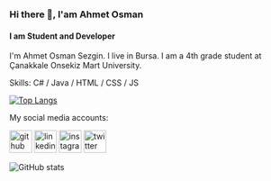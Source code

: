          
### Hi there 👋, I'am Ahmet Osman
#### I am Student and Developer


I'm Ahmet Osman Sezgin. I live in Bursa. I am a 4th grade student at Çanakkale Onsekiz Mart University. 


Skills: C# / Java / HTML / CSS / JS 

[![Top Langs](https://github-readme-stats.vercel.app/api/top-langs/?username=AhmetOsmn)](https://github.com/anuraghazra/github-readme-stats)


My social media accounts:

[<img src='https://cdn.jsdelivr.net/npm/simple-icons@3.0.1/icons/github.svg' alt='github' height='40'>](https://github.com/AhmetOsmn)  [<img src='https://cdn.jsdelivr.net/npm/simple-icons@3.0.1/icons/linkedin.svg' alt='linkedin' height='40'>](https://www.linkedin.com/in/ahmet-osman-sezgin-9836761b1/)  [<img src='https://cdn.jsdelivr.net/npm/simple-icons@3.0.1/icons/instagram.svg' alt='instagram' height='40'>](https://www.instagram.com/ahmetosman.sezgin/)  [<img src='https://cdn.jsdelivr.net/npm/simple-icons@3.0.1/icons/twitter.svg' alt='twitter' height='40'>](https://twitter.com/AhmetOsmanSezg2)  



![GitHub stats](https://github-readme-stats.vercel.app/api?username=AhmetOsmn&show_icons=true)  

